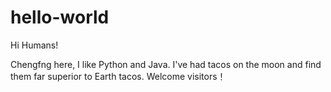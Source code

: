 # hello-world


Hi Humans!

Chengfng here, I like Python and Java.
I've had tacos on the moon and find them far superior to Earth tacos.
Welcome visitors！
